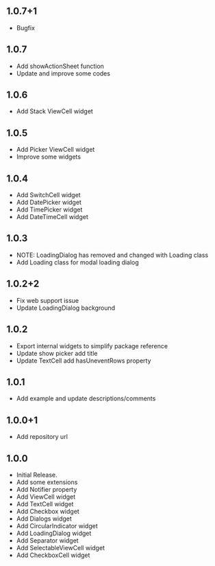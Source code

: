 ## 1.0.7+1
* Bugfix

## 1.0.7
* Add showActionSheet function
* Update and improve some codes

## 1.0.6
* Add Stack ViewCell widget

## 1.0.5
* Add Picker ViewCell widget
* Improve some widgets

## 1.0.4
* Add SwitchCell widget
* Add DatePicker widget
* Add TimePicker widget
* Add DateTimeCell widget

## 1.0.3
* NOTE: LoadingDialog has removed and changed with Loading class
* Add Loading class for modal loading dialog

## 1.0.2+2
* Fix web support issue
* Update LoadingDialog background

## 1.0.2
* Export internal widgets to simplify package reference
* Update show picker add title
* Update TextCell add hasUneventRows property

## 1.0.1
* Add example and update descriptions/comments

## 1.0.0+1
* Add repository url

## 1.0.0

* Initial Release.
* Add some extensions
* Add Notifier property
* Add ViewCell widget
* Add TextCell widget
* Add Checkbox widget
* Add Dialogs widget
* Add CircularIndicator widget
* Add LoadingDialog widget
* Add Separator widget
* Add SelectableViewCell widget
* Add CheckboxCell widget
